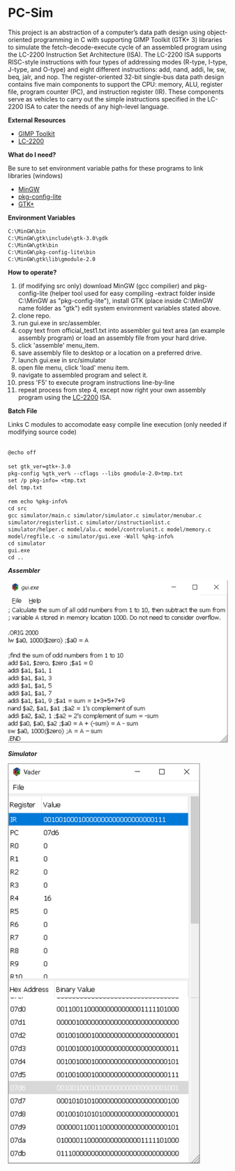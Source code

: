 # PC-Sim

This project is an abstraction of a computer’s data path design using object-oriented programming in C with supporting GIMP Toolkit (GTK+ 3) libraries to simulate the fetch-decode-execute cycle of an assembled program using the LC-2200 Instruction Set Architecture (ISA). The LC-2200 ISA supports RISC-style instructions with four types of addressing modes (R-type, I-type, J-type, and O-type) and eight different instructions: add, nand, addi, lw, sw, beq, jalr, and nop. The register-oriented 32-bit single-bus data path design contains five main components to support the CPU: memory, ALU, register file, program counter (PC), and instruction register (IR). These components serve as vehicles to carry out the simple instructions specified in the LC-2200 ISA to cater the needs of any high-level language. 

**External Resources**
<ul>
<li><a href="https://developer.gnome.org/gtk3/stable/index.html">GIMP Toolkit</a></li>
<li><a href="http://www.cc.gatech.edu/~rama/CS2200-External/projects/p2/LC-2200-32.html">LC-2200</a></li>
</ul>

**What do I need?**
<p> Be sure to set environment variable paths for these programs to link libraries (windows) </p>

<ul>
<li><a href="https://sourceforge.net/projects/mingw/">MinGW</a></li>
<li><a href="https://sourceforge.net/projects/pkgconfiglite/">pkg-config-lite</a></li>
<li><a href="https://sourceforge.net/projects/gtk-win/?source=directory">GTK+</a></li>
</ul>

**Environment Variables** 
```
C:\MinGW\bin
C:\MinGW\gtk\include\gtk-3.0\gdk
C:\MinGW\gtk\bin
C:\MinGW\pkg-config-lite\bin
C:\MinGW\gtk\lib\gmodule-2.0

```

**How to operate?**

  1. (if modifying src only) download MinGW (gcc compilier) and pkg-config-lite (helper tool used for easy compiling -extract folder inside C:\MinGW as "pkg-config-lite"), install GTK (place inside C:\MinGW name folder as "gtk") edit system environment variables stated above. 
  2. clone repo.
  3. run gui.exe in src/assembler.
  4. copy text from official_test1.txt into assembler gui text area (an example assembly program) or load an assembly file from your hard drive.
  5. click 'assemble' menu_item.
  6. save assembly file to desktop or a location on a preferred drive.
  7. launch gui.exe in src/simulator
  8. open file menu, click 'load' menu item.
  9. navigate to assembled program and select it.
  10. press 'F5' to execute program instructions line-by-line
  11. repeat process from step 4, except now right your own assembly program using the <a href="http://www.cc.gatech.edu/~rama/CS2200-External/projects/p2/LC-2200-32.html">LC-2200</a> ISA.
 

**Batch File**
<p> Links C modules to accomodate easy compile line execution (only needed if modifying source code)</p>

```
 
@echo off
 
set gtk_ver=gtk+-3.0
pkg-config %gtk_ver% --cflags --libs gmodule-2.0>tmp.txt
set /p pkg-info= <tmp.txt
del tmp.txt
 
rem echo %pkg-info%
cd src
gcc simulator/main.c simulator/simulator.c simulator/menubar.c simulator/registerlist.c simulator/instructionlist.c simulator/helper.c model/alu.c model/controlunit.c model/memory.c model/regfile.c -o simulator/gui.exe -Wall %pkg-info%
cd simulator
gui.exe
cd ..

```
***Assembler***

![asm](https://github.com/nhays89/PC-sim/blob/master/assembler.png)

***Simulator***

![sim](https://github.com/nhays89/PC-sim/blob/master/sim_run.png)
